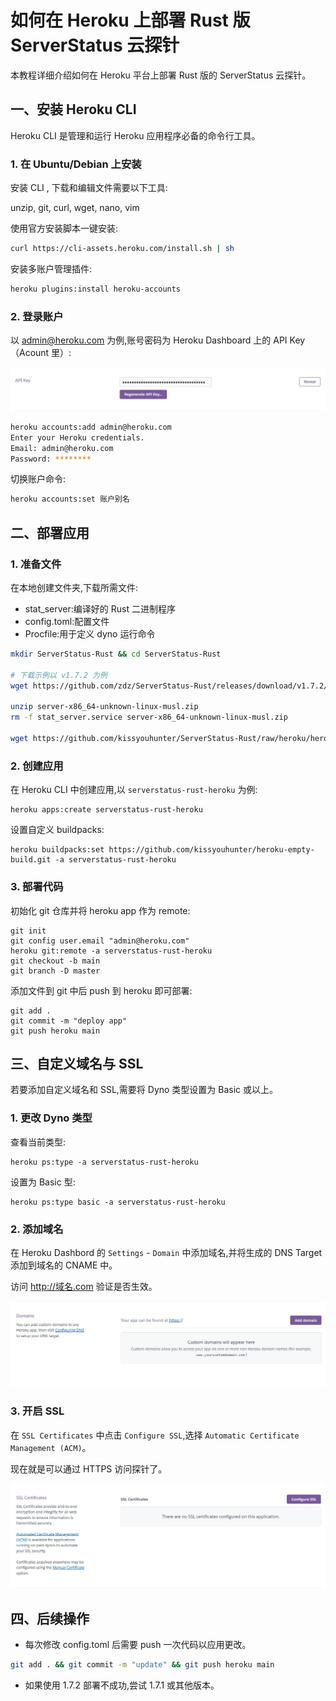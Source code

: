 # 如何在 Heroku 上部署 Rust 版 ServerStatus 云探针

本教程详细介绍如何在 Heroku 平台上部署 Rust 版的 ServerStatus 云探针。

## 一、安装 Heroku CLI

Heroku CLI 是管理和运行 Heroku 应用程序必备的命令行工具。

### 1. 在 Ubuntu/Debian 上安装

安装 CLI , 下载和编辑文件需要以下工具:

unzip, git, curl, wget, nano, vim


使用官方安装脚本一键安装:

```bash  
curl https://cli-assets.heroku.com/install.sh | sh
```

安装多账户管理插件:

```bash
heroku plugins:install heroku-accounts 
```

### 2. 登录账户 

以 admin@heroku.com 为例,账号密码为 Heroku Dashboard 上的 API Key（Acount 里）:

![api](https://github.com/kissyouhunter/ServerStatus-Rust/raw/heroku/heroku/readme-pics/api.jpg)

```bash
heroku accounts:add admin@heroku.com  
Enter your Heroku credentials.
Email: admin@heroku.com  
Password: ********
```

切换账户命令:

```bash
heroku accounts:set 账户别名  
```

## 二、部署应用

### 1. 准备文件

在本地创建文件夹,下载所需文件:

- stat_server:编译好的 Rust 二进制程序 
- config.toml:配置文件
- Procfile:用于定义 dyno 运行命令

```bash
mkdir ServerStatus-Rust && cd ServerStatus-Rust

# 下载示例以 v1.7.2 为例 
wget https://github.com/zdz/ServerStatus-Rust/releases/download/v1.7.2/server-x86_64-unknown-linux-musl.zip  

unzip server-x86_64-unknown-linux-musl.zip
rm -f stat_server.service server-x86_64-unknown-linux-musl.zip

wget https://github.com/kissyouhunter/ServerStatus-Rust/raw/heroku/heroku/Procfile
```

### 2. 创建应用

在 Heroku CLI 中创建应用,以 `serverstatus-rust-heroku` 为例:

```
heroku apps:create serverstatus-rust-heroku
```

设置自定义 buildpacks:

```
heroku buildpacks:set https://github.com/kissyouhunter/heroku-empty-build.git -a serverstatus-rust-heroku
```

### 3. 部署代码

初始化 git 仓库并将 heroku app 作为 remote:

```
git init
git config user.email "admin@heroku.com"
heroku git:remote -a serverstatus-rust-heroku 
git checkout -b main
git branch -D master
```

添加文件到 git 中后 push 到 heroku 即可部署:

```
git add . 
git commit -m "deploy app"
git push heroku main
```

## 三、自定义域名与 SSL

若要添加自定义域名和 SSL,需要将 Dyno 类型设置为 Basic 或以上。

### 1. 更改 Dyno 类型

查看当前类型:

```
heroku ps:type -a serverstatus-rust-heroku 
```

设置为 Basic 型:

```
heroku ps:type basic -a serverstatus-rust-heroku
```

### 2. 添加域名

在 Heroku Dashbord 的 `Settings` - `Domain` 中添加域名,并将生成的 DNS Target 添加到域名的 CNAME 中。

访问 http://域名.com 验证是否生效。

![api](https://github.com/kissyouhunter/ServerStatus-Rust/raw/heroku/heroku/readme-pics/domain.jpg)

### 3. 开启 SSL

在 `SSL Certificates` 中点击 `Configure SSL`,选择 `Automatic Certificate Management (ACM)`。

现在就是可以通过 HTTPS 访问探针了。

![api](https://github.com/kissyouhunter/ServerStatus-Rust/raw/heroku/heroku/readme-pics/ssl.jpg)

## 四、后续操作

- 每次修改 config.toml 后需要 push 一次代码以应用更改。

```bash
git add . && git commit -m "update" && git push heroku main
```

- 如果使用 1.7.2 部署不成功,尝试 1.7.1 或其他版本。